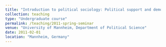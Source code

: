 ```yaml
---
title: "Introduction to political sociology: Political support and democracy in Europe (Seminar, taught in German)"
collection: teaching
type: "Undergraduate course"
permalink: /teaching/2011-spring-seminar
venue: "University of Mannheim, Department of Political Science"
date: 2011-02-01
location: "Mannheim, Germany"
---
```

